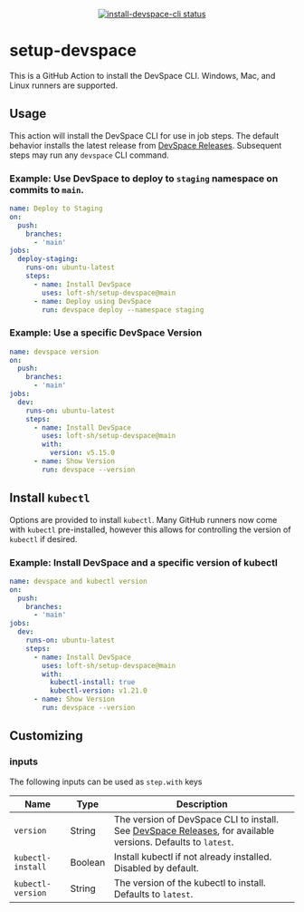 <p align="center">
  <a href="https://github.com/loft-sh/setup-devspace/actions"><img alt="install-devspace-cli status" src="https://github.com/loft-sh/setup-devspace/workflows/build-test/badge.svg"></a>
</p>

# setup-devspace

This is a GitHub Action to install the DevSpace CLI. Windows, Mac, and Linux runners are supported.

## Usage

This action will install the DevSpace CLI for use in job steps. The default behavior installs the latest release from [DevSpace Releases](https://github.com/loft-sh/devspace/releases). Subsequent steps may run any `devspace` CLI command.

### Example: Use DevSpace to deploy to `staging` namespace on commits to `main`.
```yaml
name: Deploy to Staging
on:
  push:
    branches:
      - 'main'
jobs:
  deploy-staging:
    runs-on: ubuntu-latest
    steps:
      - name: Install DevSpace
        uses: loft-sh/setup-devspace@main
      - name: Deploy using DevSpace
        run: devspace deploy --namespace staging
```

### Example: Use a specific DevSpace Version
```yaml
name: devspace version
on:
  push:
    branches:
      - 'main'
jobs:
  dev:
    runs-on: ubuntu-latest
    steps:
      - name: Install DevSpace
        uses: loft-sh/setup-devspace@main
        with:
          version: v5.15.0
      - name: Show Version
        run: devspace --version
```

## Install `kubectl`

Options are provided to install `kubectl`. Many GitHub runners now come with `kubectl` pre-installed, however this allows for controlling the version of `kubectl` if desired.

### Example: Install DevSpace and a specific version of kubectl
```yaml
name: devspace and kubectl version
on:
  push:
    branches:
      - 'main'
jobs:
  dev:
    runs-on: ubuntu-latest
    steps:
      - name: Install DevSpace
        uses: loft-sh/setup-devspace@main
        with:
          kubectl-install: true
          kubectl-version: v1.21.0
      - name: Show Version
        run: devspace --version
```

## Customizing

### inputs

The following inputs can be used as `step.with` keys

| Name                     | Type     | Description                                          |
|--------------------------|----------|------------------------------------------------------|
| `version`                | String   | The version of DevSpace CLI to install. See [DevSpace Releases](https://github.com/loft-sh/devspace/releases), for available versions. Defaults to `latest`.
| `kubectl-install`        | Boolean  | Install kubectl if not already installed. Disabled by default.
| `kubectl-version`        | String   | The version of the kubectl to install. Defaults to `latest`.